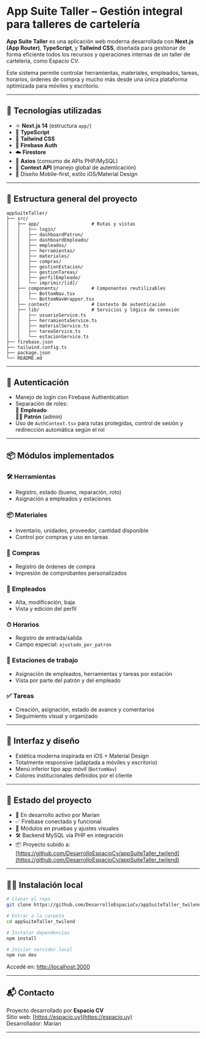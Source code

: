 
# App Suite Taller – Gestión integral para talleres de cartelería

**App Suite Taller** es una aplicación web moderna desarrollada con **Next.js (App Router)**, **TypeScript**, y **Tailwind CSS**, diseñada para gestionar de forma eficiente todos los recursos y operaciones internas de un taller de cartelería, como Espacio CV.

Este sistema permite controlar herramientas, materiales, empleados, tareas, horarios, órdenes de compra y mucho más desde una única plataforma optimizada para móviles y escritorio.

---

## 🚀 Tecnologías utilizadas

- ⚛️ **Next.js 14** (estructura `app/`)
- 🔡 **TypeScript**
- 💨 **Tailwind CSS**
- 🔐 **Firebase Auth**
- ☁️ **Firestore**
- 🔄 **Axios** (consumo de APIs PHP/MySQL)
- 🧠 **Context API** (manejo global de autenticación)
- 🎨 Diseño Mobile-first, estilo iOS/Material Design

---

## 📁 Estructura general del proyecto

```
appSuiteTaller/
├── src/
│   ├── app/                   # Rutas y vistas
│   │   ├── login/
│   │   ├── dashboardPatron/
│   │   ├── dashboardEmpleado/
│   │   ├── empleados/
│   │   ├── herramientas/
│   │   ├── materiales/
│   │   ├── compras/
│   │   ├── gestionEstacion/
│   │   ├── gestionTareas/
│   │   ├── perfilEmpleado/
│   │   └── imprimir/[id]/
│   ├── components/            # Componentes reutilizables
│   │   ├── BottomNav.tsx
│   │   └── BottomNavWrapper.tsx
│   ├── context/               # Contexto de autenticación
│   ├── lib/                   # Servicios y lógica de conexión
│   │   ├── usuarioService.ts
│   │   ├── herramientaService.ts
│   │   ├── materialService.ts
│   │   ├── tareaService.ts
│   │   └── estacionService.ts
├── firebase.json
├── tailwind.config.ts
├── package.json
└── README.md
```

---

## 🔐 Autenticación

- Manejo de login con Firebase Authentication
- Separación de roles:  
  👤 **Empleado**  
  👨‍💼 **Patrón** (admin)
- Uso de `AuthContext.tsx` para rutas protegidas, control de sesión y redirección automática según el rol

---

## 📦 Módulos implementados

### 🛠 Herramientas
- Registro, estado (bueno, reparación, roto)
- Asignación a empleados y estaciones

### 📦 Materiales
- Inventario, unidades, proveedor, cantidad disponible
- Control por compras y uso en tareas

### 🧾 Compras
- Registro de órdenes de compra
- Impresión de comprobantes personalizados

### 👷 Empleados
- Alta, modificación, baja
- Vista y edición del perfil

### ⏱ Horarios
- Registro de entrada/salida
- Campo especial: `ajustado_por_patron`

### 🧩 Estaciones de trabajo
- Asignación de empleados, herramientas y tareas por estación
- Vista por parte del patrón y del empleado

### ✅ Tareas
- Creación, asignación, estado de avance y comentarios
- Seguimiento visual y organizado

---

## 📱 Interfaz y diseño

- Estética moderna inspirada en iOS + Material Design
- Totalmente responsive (adaptada a móviles y escritorio)
- Menú inferior tipo app móvil (`BottomNav`)
- Colores institucionales definidos por el cliente

---

## 📌 Estado del proyecto

- 🔄 En desarrollo activo por Marían
- ✅ Firebase conectado y funcional
- 🧪 Módulos en pruebas y ajustes visuales
- 🛠 Backend MySQL vía PHP en integración
- 📦 Proyecto subido a:  
  [https://github.com/DesarrolloEspacioCv/appSuiteTaller_twilend](https://github.com/DesarrolloEspacioCv/appSuiteTaller_twilend)

---

## 👨‍💻 Instalación local

```bash
# Clonar el repo
git clone https://github.com/DesarrolloEspacioCv/appSuiteTaller_twilend.git

# Entrar a la carpeta
cd appSuiteTaller_twilend

# Instalar dependencias
npm install

# Iniciar servidor local
npm run dev
```

Accedé en: [http://localhost:3000](http://localhost:3000)

---

## 📬 Contacto

Proyecto desarrollado por **Espacio CV**  
Sitio web: [https://espacio.uy](https://espacio.uy)  
Desarrollador: Marían

---
